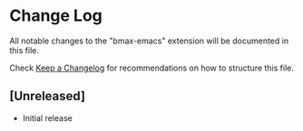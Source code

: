 # Change Log

All notable changes to the "bmax-emacs" extension will be documented in this file.

Check [Keep a Changelog](http://keepachangelog.com/) for recommendations on how to structure this file.

## [Unreleased]

- Initial release
